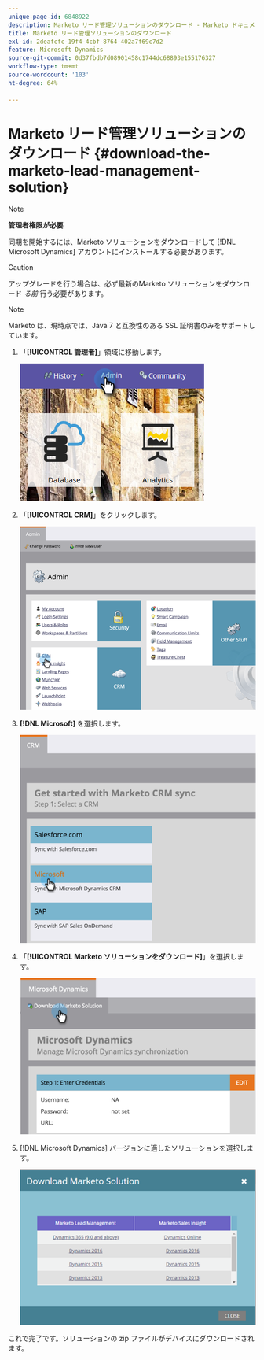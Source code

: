 ```yaml
---
unique-page-id: 6848922
description: Marketo リード管理ソリューションのダウンロード - Marketo ドキュメント - 製品ドキュメント
title: Marketo リード管理ソリューションのダウンロード
exl-id: 2deafcfc-19f4-4cbf-8764-402a7f69c7d2
feature: Microsoft Dynamics
source-git-commit: 0d37fbdb7d08901458c1744dc68893e155176327
workflow-type: tm+mt
source-wordcount: '103'
ht-degree: 64%

---
```


# Marketo リード管理ソリューションのダウンロード {#download-the-marketo-lead-management-solution}

>[!NOTE]
>
>**管理者権限が必要**

同期を開始するには、Marketo ソリューションをダウンロードして [!DNL Microsoft Dynamics] アカウントにインストールする必要があります。

>[!CAUTION]
>
>アップグレードを行う場合は、必ず最新のMarketo ソリューションをダウンロード _る前_ 行う必要があります。

>[!NOTE]
>
>Marketo は、現時点では、Java 7 と互換性のある SSL 証明書のみをサポートしています。

1. 「**[!UICONTROL 管理者]**」領域に移動します。

   ![](assets/download-the-marketo-lead-management-solution-1.png)

1. 「**[!UICONTROL CRM]**」をクリックします。

   ![](assets/download-the-marketo-lead-management-solution-2.png)

1. **[!DNL Microsoft]** を選択します。

   ![](assets/download-the-marketo-lead-management-solution-3.png)

1. 「**[!UICONTROL Marketo ソリューションをダウンロード]**」を選択します。

   ![](assets/download-the-marketo-lead-management-solution-4.png)

1. [!DNL Microsoft Dynamics] バージョンに適したソリューションを選択します。

   ![](assets/download-the-marketo-lead-management-solution-5.png)

これで完了です。ソリューションの zip ファイルがデバイスにダウンロードされます。

